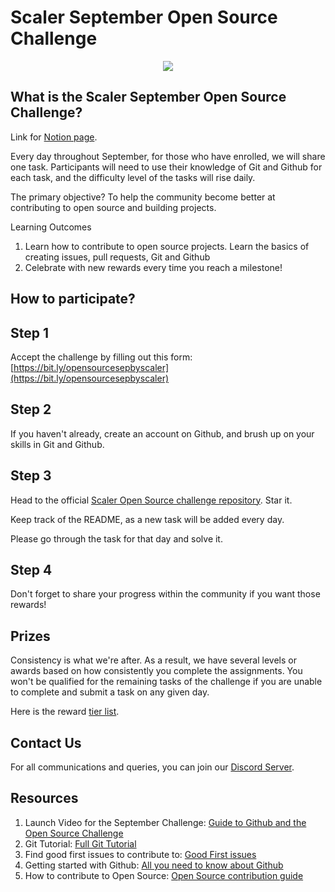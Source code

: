 # Scaler September Open Source Challenge

<a href="https://discord.com/invite/scaler">
  <p align="center">
    <img src="https://user-images.githubusercontent.com/19529592/187837662-ed1d9753-11bf-48dd-86ce-f5683a55d990.png" />
  </p>
</a>

## What is the Scaler September Open Source Challenge?

Link for [Notion page](https://scalerdiscord.notion.site/scalerdiscord/Open-Source-September-Scaler-Discord-Community-f9306c7dc15a464ba1b6ea7ee30cdf0d).

Every day throughout September, for those who have enrolled, we will share one task.
Participants will need to use their knowledge of Git and Github for each task, and the difficulty level of the tasks will rise daily.

The primary objective? To help the community become better at contributing to open source and building projects.

Learning Outcomes

1. Learn how to contribute to open source projects. Learn the basics of creating issues, pull requests, Git and Github
2. Celebrate with new rewards every time you reach a milestone!

## How to participate?

## Step 1

Accept the challenge by filling out this form: [https://bit.ly/opensourcesepbyscaler](https://bit.ly/opensourcesepbyscaler)

## Step 2

If you haven't already, create an account on Github, and brush up on your skills in Git and Github.

## Step 3

Head to the official [Scaler Open Source challenge repository](https://github.com/scaleracademy/scaler-september-open-source-challenge/). Star it.

Keep track of the README, as a new task will be added every day.

Please go through the task for that day and solve it.

## Step 4

Don't forget to share your progress within the community if you want those rewards!

## Prizes

Consistency is what we're after. As a result, we have several levels or awards based on how consistently you complete the assignments.
You won't be qualified for the remaining tasks of the challenge if you are unable to complete and submit a task on any given day.

Here is the reward [tier list](https://scalerdiscord.notion.site/3eabe9a1900c4b8685ae55acb5c33cbe?v=001e8d4c287f4d96bae935c5d45de521).

## Contact Us

For all communications and queries, you can join our [Discord Server](https://discord.com/invite/scaler).

## Resources

1. Launch Video for the September Challenge: [Guide to Github and the Open Source Challenge](https://youtu.be/70nx_YxE56Q)
2. Git Tutorial: [Full Git Tutorial](https://www.youtube.com/watch?v=ZtfZGVQWjew)
3. Find good first issues to contribute to: [Good First issues](https://goodfirstissue.dev/)
4. Getting started with Github: [All you need to know about Github](https://www.youtube.com/watch?v=8WYXWs96xxc)
5. How to contribute to Open Source: [Open Source contribution guide](https://www.youtube.com/watch?v=ABty2r3nDyU)
